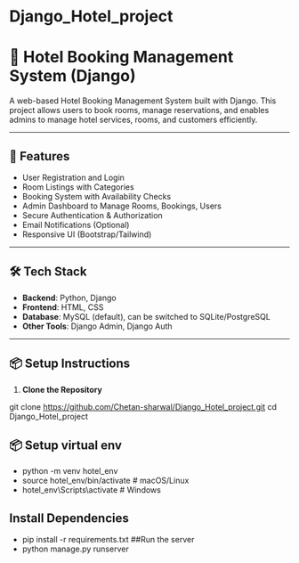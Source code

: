 # Django_Hotel_project

# 🏨 Hotel Booking Management System (Django)

A web-based Hotel Booking Management System built with Django. This project allows users to book rooms, manage reservations, and enables admins to manage hotel services, rooms, and customers efficiently.

---

## 🚀 Features

- User Registration and Login
- Room Listings with Categories
- Booking System with Availability Checks
- Admin Dashboard to Manage Rooms, Bookings, Users
- Secure Authentication & Authorization
- Email Notifications (Optional)
- Responsive UI (Bootstrap/Tailwind)

---

## 🛠️ Tech Stack

- **Backend**: Python, Django
- **Frontend**: HTML, CSS
- **Database**: MySQL (default), can be switched to SQLite/PostgreSQL
- **Other Tools**: Django Admin, Django Auth

---

## 📦 Setup Instructions

1. **Clone the Repository**


git clone https://github.com/Chetan-sharwal/Django_Hotel_project.git
cd Django_Hotel_project

## 📦 Setup virtual env
- python -m venv hotel_env
- source hotel_env/bin/activate  # macOS/Linux
- hotel_env\Scripts\activate     # Windows

## Install Dependencies
- pip install -r requirements.txt
##Run the server
- python manage.py runserver

